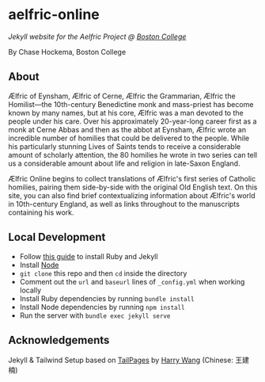 # aelfric-online

*Jekyll website for the Aelfric Project @ [Boston College](https://bc.edu)*

By Chase Hockema, Boston College

## About

Ælfric of Eynsham, Ælfric of Cerne, Ælfric the Grammarian, Ælfric the Homilist—the 10th-century Benedictine monk and mass-priest has become known by many names, but at his core, Ælfric was a man devoted to the people under his care. Over his approximately 20-year-long career first as a monk at Cerne Abbas and then as the abbot at Eynsham, Ælfric wrote an incredible number of homilies that could be delivered to the people. While his particularly stunning Lives of Saints tends to receive a considerable amount of scholarly attention, the 80 homilies he wrote in two series can tell us a considerable amount about life and religion in late-Saxon England. 

Ælfric Online begins to collect translations of Ælfric's first series of Catholic homilies, pairing them side-by-side with the original Old English text. On this site, you can also find brief contextualizing information about Ælfric's world in 10th-century England, as well as links throughout to the manuscripts containing his work.

## Local Development

* Follow [this guide](https://jekyllrb.com/docs/installation/) to install Ruby and Jekyll
* Install [Node](https://nodejs.org/en)
* `git clone` this repo and then `cd` inside the directory
* Comment out the `url` and `baseurl` lines of `_config.yml` when working locally
* Install Ruby dependencies by running `bundle install`
* Install Node dependencies by running `npm install`
* Run the server with `bundle exec jekyll serve`

## Acknowledgements

Jekyll & Tailwind Setup based on [TailPages](https://github.com/harrywang/tailpages) by [Harry Wang](https://harrywang.me/) (Chinese: 王建楠)